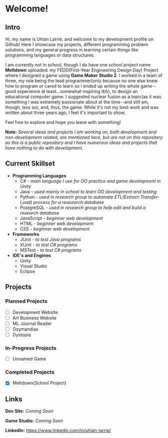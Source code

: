 # Welcome!
## Intro
Hi, my name is Uhlan Larrie, and welcome to my development profile on Github! Here I showcase my projects, different programming problem solutions, and my general progress in learning certain things like programming languages or data structures.

I am currently not in school, though I do have one school project name **Meltdown** uploaded: my FEDD(First-Year Engineering Design Day) Project where I designed a game using **Game Maker Studio 2**. I worked in a team of three, my role being the lead programmer(only because no one else knew how to program or cared to learn so I ended up writing the whole game--good experience at least...somewhat inspiring tbh), to design an educational computer game. I suggested nuclear fusion as a topic(as it was something I was extremely passionate about at the time--and still am, though, less so), and, thus, the game. While it's not my best work and was written about three years ago, I feel it's important to show.  

Feel free to explore and hope you leave with something!

**Note:** _Several ideas and projects I am working on, both development and non-development related, are mentioned here, but are not on this repository as this is a public repository and I have numerous ideas and projects that have nothing to do with development._

## Current Skillset
  - **Programming Languages**
    - C# - *main language I use for OO practice and game development in Unity*
    - Java - *used mainly in school to learn OO development and testing*
    - Python - *used in research group to automate ETL(Extract-Transfer-Load) process for a reasearch database*
    - PostgreSQL - *used in research group to help edit and build a research database*
    - JavaScript - *beginner web development*
    - HTML - *beginner web development*
    - CSS - *beginner web development*
  - **Frameworks**
    - JUnit - *to test Java programs*
    - XUnit - *to test C# programs*
    - MSTest - *to test C# programs*
  - **IDE's and Engines**
    - Unity
    - Visual Studio
    - Eclipse


## Projects
### Planned Projects
- [ ] Development Website
- [ ] Art Business Website
- [ ] ML Journal Reader
- [ ] Ozymandias
- [ ] Dystopia
### In-Progress Projects
- [ ] Unnamed Game
### Completed Projects
- [X] Meltdown(School Project)
## Links
**Dev Site:** _Coming Soon_

**Game Studio:** _Coming Soon_

**LinkedIn:** https://www.linkedin.com/in/uhlan-larrie/
